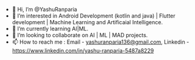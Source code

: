 - 👋 Hi, I’m @YashuRanparia
- 👀 I’m interested in Android Development (kotlin and java) | Flutter development | Machine Learning and Artificaial Intelligence. 
- 🌱 I’m currently learning AI|ML.
- 💞️ I’m looking to collaborate on AI | ML | MAD projects.
- 📫 How to reach me : Email - yashuranparia136@gmail.com, Linkedin - https://www.linkedin.com/in/yashu-ranparia-5487a8229
<!---
YashuRanparia/YashuRanparia is a ✨ special ✨ repository because its `README.md` (this file) appears on your GitHub profile.
You can click the Preview link to take a look at your changes.
--->
